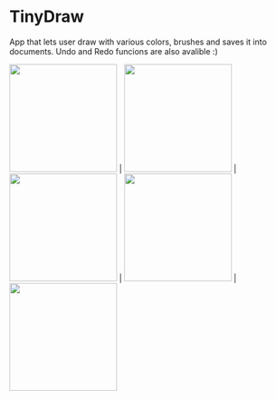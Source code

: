 # TinyDraw

App that lets user draw with various colors, brushes and saves it into documents. Undo and Redo funcions are also avalible :)

<img src="https://user-images.githubusercontent.com/100759669/169253533-b952f1a3-168d-425b-bf1b-f3dc00f3429d.PNG" width="190"> | <img src="https://user-images.githubusercontent.com/100759669/169252129-627a8050-4e7a-4287-9427-9083e83e3e31.PNG" width="190"> | <img src="https://user-images.githubusercontent.com/100759669/169253705-83eec88d-f7af-44ea-8a96-05db6e7d1b95.PNG" width="190"> | <img src="https://user-images.githubusercontent.com/100759669/169252832-761297fb-aac8-426a-a862-823c57e78d58.PNG" width="190"> | <img src="https://user-images.githubusercontent.com/100759669/169252899-683dd193-3229-4163-bf7f-513fa32a2e89.PNG" width="190">

